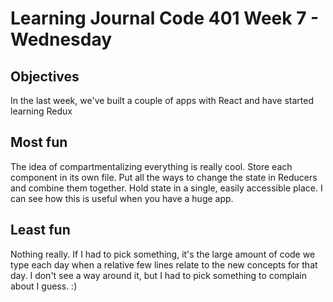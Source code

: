 # Learning Journal Code 401 Week 7 - Wednesday

## Objectives
In the last week, we've built a couple of apps with React and have started learning Redux

## Most fun
The idea of compartmentalizing everything is really cool.  Store each component in its own file.  Put all the ways to change the state in Reducers and combine them together.  Hold state in a single, easily accessible place.  I can see how this is useful when you have a huge app.

## Least fun
Nothing really.  If I had to pick something, it's the large amount of code we type each day when a relative few lines relate to the new concepts for that day.  I don't see a way around it, but I had to pick something to complain about I guess.  :)
